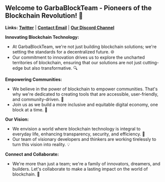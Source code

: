 ## Welcome to **GarbaBlockTeam** - Pioneers of the Blockchain Revolution! 🚀

**Links:** [**Twitter**](https://x.com/GarbaBlockCT) | [**Contact Email**](mailto:balkisugarba478@gmail.com) | [**Our Discord Channel**]()

**Innovating Blockchain Technology:**
- At GarbaBlockTeam, we're not just building blockchain solutions; we're setting the standards for a decentralized future. 🌐
- Our commitment to innovation drives us to explore the uncharted territories of blockchain, ensuring that our solutions are not just cutting-edge but also transformative. 🔍

**Empowering Communities:**
- We believe in the power of blockchain to empower communities. That's why we're dedicated to creating tools that are accessible, user-friendly, and community-driven. 🤝
- Join us as we build a more inclusive and equitable digital economy, one block at a time. 🌱

**Our Vision:**
- We envision a world where blockchain technology is integral to everyday life, enhancing transparency, security, and efficiency. 🌟
- Our team of visionary developers and thinkers are working tirelessly to turn this vision into reality. 💡

**Connect and Collaborate:**
- We're more than just a team; we're a family of innovators, dreamers, and builders. Let's collaborate to make a lasting impact on the world of blockchain. 💼

